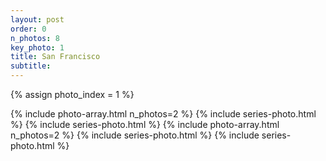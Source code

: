 ```yaml
---
layout: post
order: 0
n_photos: 8
key_photo: 1
title: San Francisco
subtitle: 
---
```


{% assign photo_index = 1 %}

{% include photo-array.html n_photos=2 %}
{% include series-photo.html %}
{% include series-photo.html %}
{% include photo-array.html n_photos=2 %}
{% include series-photo.html %}
{% include series-photo.html %}
